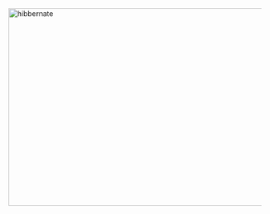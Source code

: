 <img width="878" height="393" alt="hibbernate" src="https://github.com/user-attachments/assets/ab652ae8-5049-4ad3-9f07-4fecbe9a13e2" />
